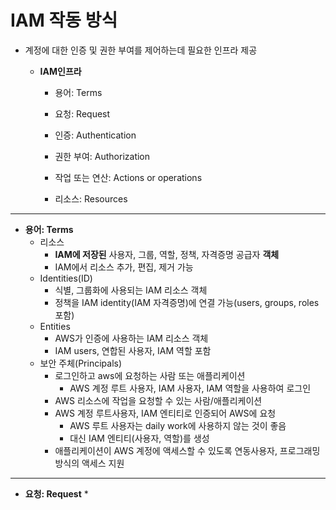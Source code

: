 # IAM 작동 방식

* 계정에 대한 인증 및 권한 부여를 제어하는데 필요한 인프라 제공

  * **IAM인프라**

    * 용어: Terms

    * 요청: Request
    * 인증: Authentication
    * 권한 부여: Authorization
    * 작업 또는 연산: Actions or operations
    * 리소스: Resources

--------------------------------------------------------------------

* **용어: Terms**
  * 리소스
    * **IAM에 저장된** 사용자, 그룹, 역할, 정책, 자격증명 공급자 **객체**
    * IAM에서 리소스 추가, 편집, 제거 가능
  * Identities(ID)
    * 식별, 그룹화에 사용되는 IAM 리소스 객체
    * 정책을 IAM identity(IAM 자격증명)에 연결 가능(users, groups, roles 포함)
  * Entities
    * AWS가 인증에 사용하는 IAM 리소스 객체
    * IAM users, 연합된 사용자, IAM 역할 포함
  * 보안 주체(Principals)
    * 로그인하고 aws에 요청하는 사람 또는 애플리케이션
      * AWS 계정 루트 사용자, IAM 사용자, IAM 역할을 사용하여 로그인
    * AWS 리소스에 작업을 요청할 수 있는 사람/애플리케이션
    * AWS 계정 루트사용자, IAM 엔티티로 인증되어 AWS에 요청
      * AWS 루트 사용자는 daily work에 사용하지 않는 것이 좋음
      * 대신 IAM 엔티티(사용자, 역할)를 생성
    * 애플리케이션이 AWS 계정에 액세스할 수 있도록 연동사용자, 프로그래밍 방식의 액세스 지원

-----------------------

* **요청: Request**
  * 